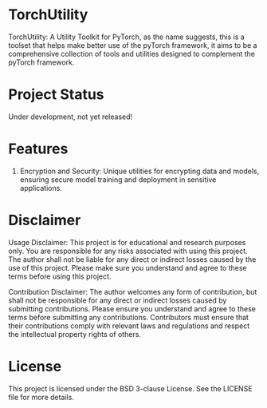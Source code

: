 # TorchUtility
TorchUtility: A Utility Toolkit for PyTorch,
as the name suggests, this is a toolset that helps make better use of the pyTorch framework,
it aims to be a comprehensive collection of tools and utilities designed to complement the pyTorch framework.


# Project Status
Under development, not yet released!

# Features

1. Encryption and Security: Unique utilities for encrypting data and models, ensuring secure model training and deployment in sensitive applications.




# Disclaimer
Usage Disclaimer: This project is for educational and research purposes only. You are responsible for any risks associated with using this project. The author shall not be liable for any direct or indirect losses caused by the use of this project. Please make sure you understand and agree to these terms before using this project.

Contribution Disclaimer: The author welcomes any form of contribution, but shall not be responsible for any direct or indirect losses caused by submitting contributions. Please ensure you understand and agree to these terms before submitting any contributions. Contributors must ensure that their contributions comply with relevant laws and regulations and respect the intellectual property rights of others.

# License
This project is licensed under the BSD 3-clause License. See the LICENSE file for more details.
